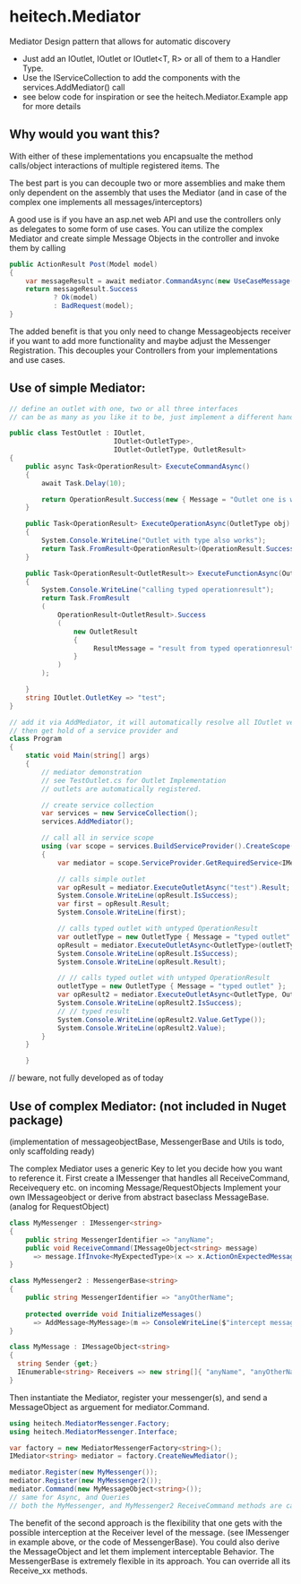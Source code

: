# heitech.Mediator

Mediator Design pattern that allows for automatic discovery
- Just add an IOutlet, IOutlet<T> or IOutlet<T, R> or all of them to a Handler Type.
- Use the IServiceCollection to add the components with the services.AddMediator() call
- see below code for inspiration or see the heitech.Mediator.Example app for more details


## Why would you want this?
With either of these implementations you encapsualte the method calls/object interactions of multiple registered items. The 

The best part is you can decouple two or more assemblies and make them only dependent on the assembly that uses the Mediator (and in case of the complex one implements all messages/interceptors)

A good use is if you have an asp.net web API and use the controllers only as delegates to some form of use cases. You can utilize the complex Mediator and create simple Message Objects in the controller and invoke them by calling 
```csharp
public ActionResult Post(Model model)
{
    var messageResult = await mediator.CommandAsync(new UseCaseMessage(model));
    return messageResult.Success
           ? Ok(model)
           : BadRequest(model);
}
```
The added benefit is that you only need to change Messageobjects receiver if you want to add more functionality and maybe adjust the Messenger Registration.
This decouples your Controllers from your implementations and use cases.

## Use of simple Mediator:

```csharp
// define an outlet with one, two or all three interfaces
// can be as many as you like it to be, just implement a different handler method for each one and make sure the types do not // overlap on a single class

public class TestOutlet : IOutlet, 
                          IOutlet<OutletType>,
                          IOutlet<OutletType, OutletResult>
{
    public async Task<OperationResult> ExecuteCommandAsync()
    {
        await Task.Delay(10);

        return OperationResult.Success(new { Message = "Outlet one is working fine "});
    }

    public Task<OperationResult> ExecuteOperationAsync(OutletType obj)
    {
        System.Console.WriteLine("Outlet with type also works");
        return Task.FromResult<OperationResult>(OperationResult.Success(obj));
    }

    public Task<OperationResult<OutletResult>> ExecuteFunctionAsync(OutletType obj)
    {
        System.Console.WriteLine("calling typed operationresult");
        return Task.FromResult
        (
            OperationResult<OutletResult>.Success
            (
                new OutletResult 
                {
                     ResultMessage = "result from typed operationresult"
                }
            )
        );

    }
    string IOutlet.OutletKey => "test";
}

// add it via AddMediator, it will automatically resolve all IOutlet versions
// then get hold of a service provider and 
class Program
{
    static void Main(string[] args)
    {
        // mediator demonstration
        // see TestOutlet.cs for Outlet Implementation
        // outlets are automatically registered.

        // create service collection
        var services = new ServiceCollection();
        services.AddMediator();

        // call all in service scope
        using (var scope = services.BuildServiceProvider().CreateScope())
        {
            var mediator = scope.ServiceProvider.GetRequiredService<IMediator>();

            // calls simple outlet
            var opResult = mediator.ExecuteOutletAsync("test").Result; 
            System.Console.WriteLine(opResult.IsSuccess);
            var first = opResult.Result;
            System.Console.WriteLine(first);

            // calls typed outlet with untyped OperationResult
            var outletType = new OutletType { Message = "typed outlet" };
            opResult = mediator.ExecuteOutletAsync<OutletType>(outletType).Result;
            System.Console.WriteLine(opResult.IsSuccess);
            System.Console.WriteLine(opResult.Result);

            // // calls typed outlet with untyped OperationResult
            outletType = new OutletType { Message = "typed outlet" };
            var opResult2 = mediator.ExecuteOutletAsync<OutletType, OutletResult>(outletType).Result;
            System.Console.WriteLine(opResult2.IsSuccess);
            // // typed result
            System.Console.WriteLine(opResult2.Value.GetType());
            System.Console.WriteLine(opResult2.Value);
        }
    }

    }

```

// beware, not fully developed as of today
## Use of complex Mediator: (not included in Nuget package)
(implementation of messageobjectBase, MessengerBase and Utils is todo, only scaffolding ready)

The complex Mediator uses a generic Key to let you decide how you want to reference it.
First create a IMessenger that handles all ReceiveCommand, Receivequery etc. on incoming Message/RequestObjects
Implement your own IMessageobject or derive from abstract baseclass MessageBase. (analog for RequestObject) 
```csharp
class MyMessenger : IMessenger<string>
{
    public string MessengerIdentifier => "anyName";
    public void ReceiveCommand(IMessageObject<string> message)    
      => message.IfInvoke<MyExpectedType>(x => x.ActionOnExpectedMessage());     
}

class MyMessenger2 : MessengerBase<string>
{
    public string MessengerIdentifier => "anyOtherName";
    
    protected override void InitializeMessages()
      => AddMessage<MyMessage>(m => ConsoleWriteLine($"intercept message {m}"));
}

class MyMessage : IMessageObject<string>
{
  string Sender {get;}
  IEnumerable<string> Receivers => new string[]{ "anyName", "anyOtherName"};
}
```

Then instantiate the Mediator, register your messenger(s), and send a MessageObject as arguement for mediator.Command.
```csharp
using heitech.MediatorMessenger.Factory;
using heitech.MediatorMessenger.Interface;

var factory = new MediatorMessengerFactory<string>();
IMediator<string> mediator = factory.CreateNewMediator();

mediator.Register(new MyMessenger());
mediator.Register(new MyMessenger2());
mediator.Command(new MyMessageObject<string>());
// same for Async, and Queries
// both the MyMessenger, and MyMessenger2 ReceiveCommand methods are called, because they are listed as receivers.

```
The benefit of the second approach is the flexibility that one gets with the possible interception at the Receiver level of the message. (see IMessenger<string> in example above, or the code of MessengerBase<string>). You could also derive the MessageObject and let them implement interceptable Behavior. The MessengerBase<T> is extremely flexible in its approach. You can override all its Receive_xx methods.
